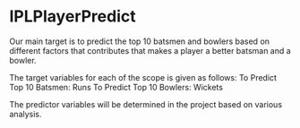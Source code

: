 # IPLPlayerPredict


Our main target is to predict the top 10 batsmen and bowlers based on different factors that
contributes that makes a player a better batsman and a bowler.

The target variables for each of the scope is given as follows:
To Predict Top 10 Batsmen: Runs
To Predict Top 10 Bowlers: Wickets


The predictor variables will be determined in the project based on various analysis.

